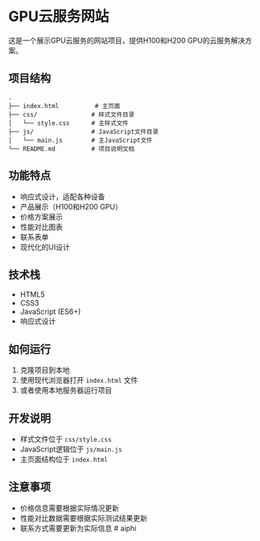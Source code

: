 # GPU云服务网站

这是一个展示GPU云服务的网站项目，提供H100和H200 GPU的云服务解决方案。

## 项目结构

```
.
├── index.html          # 主页面
├── css/               # 样式文件目录
│   └── style.css      # 主样式文件
├── js/                # JavaScript文件目录
│   └── main.js        # 主JavaScript文件
└── README.md          # 项目说明文档
```

## 功能特点

- 响应式设计，适配各种设备
- 产品展示（H100和H200 GPU）
- 价格方案展示
- 性能对比图表
- 联系表单
- 现代化的UI设计

## 技术栈

- HTML5
- CSS3
- JavaScript (ES6+)
- 响应式设计

## 如何运行

1. 克隆项目到本地
2. 使用现代浏览器打开 `index.html` 文件
3. 或者使用本地服务器运行项目

## 开发说明

- 样式文件位于 `css/style.css`
- JavaScript逻辑位于 `js/main.js`
- 主页面结构位于 `index.html`

## 注意事项

- 价格信息需要根据实际情况更新
- 性能对比数据需要根据实际测试结果更新
- 联系方式需要更新为实际信息 #   a i p h i  
 